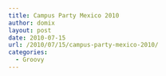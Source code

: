 ```yaml
---
title: Campus Party Mexico 2010
author: domix
layout: post
date: 2010-07-15
url: /2010/07/15/campus-party-mexico-2010/
categories:
  - Groovy
---
```

